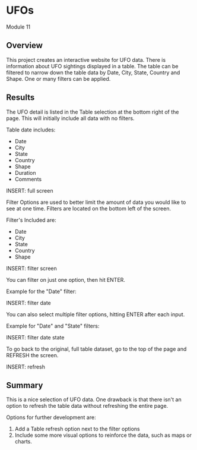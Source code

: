 # UFOs
Module 11
## Overview
This project creates an interactive website for UFO data.  There is information about UFO sightings displayed in a table.  The table can be filtered to narrow down the table data by Date, City, State, Country and Shape.  One or many filters can be applied.


## Results
The UFO detail is listed in the Table selection at the bottom right of the page.  This will initially include all data with no filters.

Table date includes:
- Date
- City
- State
- Country
- Shape
- Duration
- Comments

INSERT: full screen

Filter Options are used to better limit the amount of data you would like to see at one time.  Filters are located on the bottom left of the screen.

Filter's Included are:
- Date
- City
- State
- Country
- Shape

INSERT: filter screen

You can filter on just one option, then hit ENTER.

Example for the "Date" filter:

INSERT: filter date

You can also select multiple filter options, hitting ENTER after each input.

Example for "Date" and "State" filters:

INSERT: filter date state

To go back to the original, full table dataset, go to the top of the page and REFRESH the screen.

INSERT: refresh


## Summary

This is a nice selection of UFO data.  One drawback is that there isn't an option to refresh the table data without refreshing the entire page.

Options for further development are:
1. Add a Table refresh option next to the filter options
2. Include some more visual options to reinforce the data, such as maps or charts.



